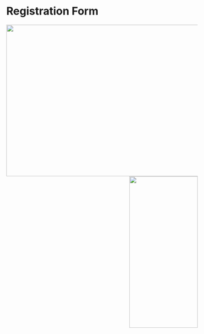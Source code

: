 # Registration Form

<img src="https://ik.imagekit.io/mrsmatheus/New_Folder/formpage_HakCNT-Rvu.png?ik-sdk-version=javascript-1.4.3&updatedAt=1654657149925" align="left" height="400" width="530" />
<img src="https://ik.imagekit.io/mrsmatheus/New_Folder/IDEALIMG_2l8EBfcz6.png?ik-sdk-version=javascript-1.4.3&updatedAt=1654660951815" align="right" height="400" width="180" />
 
  






       
       
       
       
       
       
       
       
       
       
       
       
       
       
       
       
       
       
       
       
       
       
       
       
       



